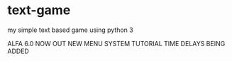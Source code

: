 # text-game
my simple text based game using python 3

ALFA 6.0 NOW OUT
NEW MENU SYSTEM
TUTORIAL
TIME DELAYS BEING ADDED
